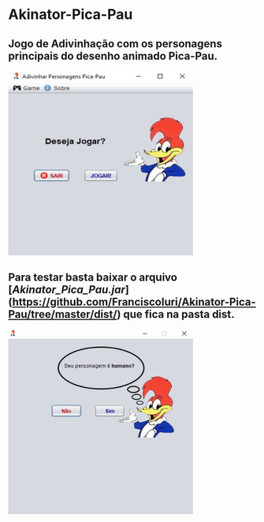 # Akinator-Pica-Pau

## Jogo de Adivinhação com os personagens principais do desenho animado **Pica-Pau**.
 
<font>
<img src = "ReadMe/1.JPG" width = "375" height =  "375" >
</font>

## Para testar basta baixar o arquivo [*Akinator_Pica_Pau.jar*] (https://github.com/FranciscoIuri/Akinator-Pica-Pau/tree/master/dist/) que fica na pasta dist.

<font>
<img src = "ReadMe/2.JPG" width = "375" height =  "375" >
</font>

